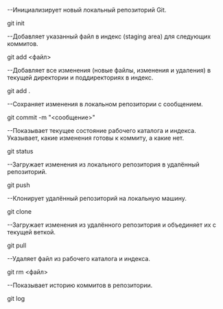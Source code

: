 --Инициализирует новый локальный репозиторий Git.

git init

--Добавляет указанный файл в индекс (staging area) для следующих коммитов.

git add <файл>

--Добавляет все изменения (новые файлы, изменения и удаления) в текущей директории и поддиректориях в индекс.

git add .

--Сохраняет изменения в локальном репозитории с сообщением.

git commit -m "<сообщение>"

--Показывает текущее состояние рабочего каталога и индекса. Указывает, какие изменения готовы к коммиту, а какие нет.

git status

--Загружает изменения из локального репозитория в удалённый репозиторий.

git push

--Клонирует удалённый репозиторий на локальную машину.

git clone

--Загружает изменения из удалённого репозитория и объединяет их с текущей веткой.

git pull

--Удаляет файл из рабочего каталога и индекса.

git rm <файл>

--Показывает историю коммитов в репозитории.

git log
